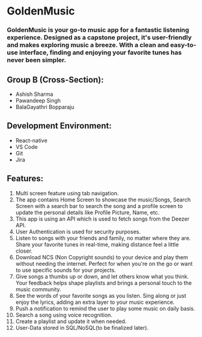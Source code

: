 # **GoldenMusic**

### GoldenMusic is your go-to music app for a fantastic listening experience. Designed as a capstone project, it's user-friendly and makes exploring music a breeze. With a clean and easy-to-use interface, finding and enjoying your favorite tunes has never been simpler.

## Group B (Cross-Section):
- Ashish Sharma
- Pawandeep Singh
- BalaGayathri Bopparaju

## Development Environment:
- React-native
- VS Code
- Git
- Jira

## Features:
1) Multi screen feature using tab navigation.
2) The app contains Home Screen to showcase the music/Songs, Search Screen with a search bar to search the song and a profile screen to update the personal details like Profile Picture, Name, etc.
3) This app is using an API which is used to fetch songs from the Deezer API.
4) User Authentication is used for security purposes.
5) Listen to songs with your friends and family, no matter where they are. Share your favorite tunes in real-time, making distance feel a little closer.
6) Download NCS (Non Copyright sounds) to your device and play them without needing the internet. Perfect for when you're on the go or want to use specific sounds for your projects.
7) Give songs a thumbs up or down, and let others know what you think. Your feedback helps shape playlists and brings a personal touch to the music community.
8) See the words of your favorite songs as you listen. Sing along or just enjoy the lyrics, adding an extra layer to your music experience.
9) Push a notification to remind the user to play some music on daily basis.
10) Search a song using voice recognition.
11) Create a playlist and update it when needed.
12) User-Data stored in SQL/NoSQL(to be finalized later).